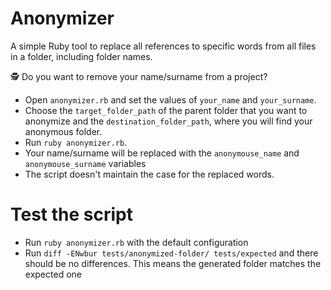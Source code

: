 # Anonymizer

A simple Ruby tool to replace all references to specific words from all files in a folder, including folder names.

🕵️‍ Do you want to remove your name/surname from a project? 
- Open `anonymizer.rb` and set the values of `your_name` and `your_surname`. 
- Choose the `target_folder_path` of the parent folder that you want to anonymize and the `destination_folder_path`, where you will find your anonymous folder.
- Run `ruby anonymizer.rb`. 
- Your name/surname will be replaced with the `anonymouse_name` and `anonymouse_surname` variables
- The script doesn't maintain the case for the replaced words.

# Test the script

- Run `ruby anonymizer.rb` with the default configuration
- Run `diff -ENwbur tests/anonymized-folder/ tests/expected` and there should be no differences. This means the generated folder matches the expected one
